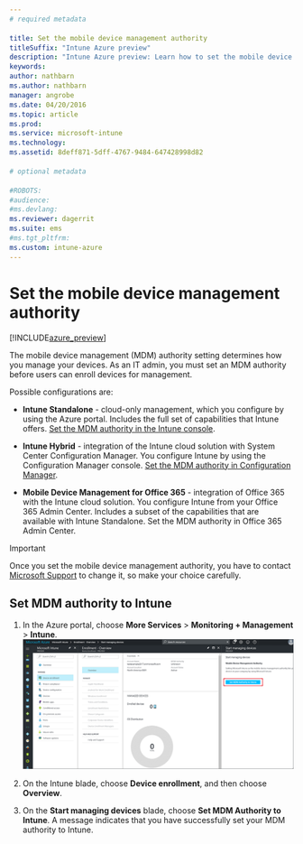 ```yaml
---
# required metadata

title: Set the mobile device management authority
titleSuffix: "Intune Azure preview"
description: "Intune Azure preview: Learn how to set the mobile device management authority in Intune. "
keywords:
author: nathbarn
ms.author: nathbarn
manager: angrobe
ms.date: 04/20/2016
ms.topic: article
ms.prod:
ms.service: microsoft-intune
ms.technology:
ms.assetid: 8deff871-5dff-4767-9484-647428998d82

# optional metadata

#ROBOTS:
#audience:
#ms.devlang:
ms.reviewer: dagerrit
ms.suite: ems
#ms.tgt_pltfrm:
ms.custom: intune-azure
---
```


# Set the mobile device management authority

[!INCLUDE[azure_preview](./includes/azure_preview.md)]

The mobile device management (MDM) authority setting determines how you manage your devices. As an IT admin, you must set an MDM authority before users can enroll devices for management.

Possible configurations are:

- **Intune Standalone** - cloud-only management, which you configure by using the Azure portal. Includes the full set of capabilities that Intune offers. [Set the MDM authority in the Intune console](#mdm-authority-set-to-Intune).

- **Intune Hybrid** - integration of the Intune cloud solution with System Center Configuration Manager. You configure Intune by using the Configuration Manager console. [Set the MDM authority in Configuration Manager](https://docs.microsoft.com/sccm/mdm/deploy-use/configure-intune-subscription).

- **Mobile Device Management for Office 365** - integration of Office 365 with the Intune cloud solution. You configure Intune from your Office 365 Admin Center. Includes a subset of the capabilities that are available with Intune Standalone. Set the MDM authority in Office 365 Admin Center.

>[!IMPORTANT]
>Once you set the mobile device management authority, you have to contact [Microsoft Support](https://docs.microsoft.com/intune/troubleshoot/get-support) to change it, so make your choice carefully.

## Set MDM authority to Intune

1. In the Azure portal, choose **More Services** > **Monitoring + Management** > **Intune**.
  ![Screenshot of the Intune Troubleshoot workload with Select User link](media/set-mdm-auth.png)
2. On the Intune blade, choose **Device enrollment**, and then choose **Overview**.

3. On the **Start managing devices** blade, choose **Set MDM Authority to Intune**. A message indicates that you have successfully set your MDM authority to Intune.
